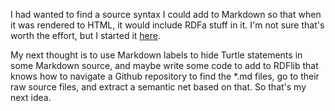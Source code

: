 I had wanted to find a source syntax I could add to Markdown so that when it
was rendered to HTML, it would include RDFa stuff in it. I'm not sure that's
worth the effort, but I started it
[here](https://github.com/wware/redcarpet/tree/wware).

My next thought is to use Markdown labels to hide Turtle statements in some
Markdown source, and maybe write some code to add to RDFlib that knows how to
navigate a Github repository to find the *.md files, go to their raw source
files, and extract a semantic net based on that. So that's my next idea.

<!--
@prefix dc:   <http://purl.org/dc/terms/> .
@prefix foaf: <http://xmlns.com/foaf/0.1/> .
@prefix owl:  <http://www.w3.org/2002/07/owl#> .
@prefix rdf:  <http://www.w3.org/1999/02/22-rdf-syntax-ns#> .
@prefix rdfs: <http://www.w3.org/2000/01/rdf-schema#> .
<http://willware.net/#self> a foaf:Person ;
  foaf:name         "Will Ware" ;
  foaf:mbox         <mailto:wware@alum.mit.edu> ;
  foaf:homepage     <http://willware.net/> ;
  foaf:weblog       <http://willware.blogspot.com/> .
-->
